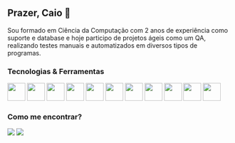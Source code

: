 ## Prazer, Caio 👋
Sou formado em Ciência da Computação com 2 anos de experiência como suporte e database e hoje participo de projetos ágeis como um QA, realizando testes manuais e automatizados em diversos tipos de programas.

### Tecnologias & Ferramentas
<div>
  <img loading="lazy" src="https://cdn.jsdelivr.net/gh/devicons/devicon@latest/icons/html5/html5-original.svg" width="40" heigth="40"/> 
  <img loading="lazy" src="https://cdn.jsdelivr.net/gh/devicons/devicon@latest/icons/css3/css3-original.svg" width="40" heigth="40"/> 
  <img loading="lazy" src="https://cdn.jsdelivr.net/gh/devicons/devicon@latest/icons/javascript/javascript-original.svg" width="40" heigth="40"/> 
  <img loading="lazy" src="https://cdn.jsdelivr.net/gh/devicons/devicon@latest/icons/typescript/typescript-original.svg" width="40" heigth="40"/> 
  <img loading="lazy" src="https://cdn.jsdelivr.net/gh/devicons/devicon@latest/icons/react/react-original.svg" width="40" heigth="40"/> 
  <img loading="lazy" src="https://cdn.jsdelivr.net/gh/devicons/devicon@latest/icons/sass/sass-original.svg" width="40" heigth="40"/> 
  <img loading="lazy" src="https://cdn.jsdelivr.net/gh/devicons/devicon@latest/icons/mysql/mysql-original.svg" width="40" heigth="40"/> 
  <img loading="lazy" src="https://cdn.jsdelivr.net/gh/devicons/devicon@latest/icons/java/java-original.svg" width="40" heigth="40"/> 
  <img loading="lazy" src="https://cdn.jsdelivr.net/gh/devicons/devicon@latest/icons/selenium/selenium-original.svg" width="40" heigth="40"/> 
  <img loading="lazy" src="https://cdn.jsdelivr.net/gh/devicons/devicon@latest/icons/postman/postman-original.svg" width="40" heigth="40"/> 
  <img loading="lazy" src="https://cdn.jsdelivr.net/gh/devicons/devicon@latest/icons/jira/jira-original.svg" width="40" heigth="40"/> 
</div>

### Como me encontrar?
<a href="https://www.linkedin.com/in/caioikena/" target="_blank"><img loading="lazy" src="https://img.shields.io/badge/-LinkedIn-%230077B5?style=for-the-badge&logo=linkedin&logoColor=white" target="_blank"></a>
<a href = "mailto:caioikena@gmail.com"><img loading="lazy" src="https://img.shields.io/badge/Gmail-D14836?style=for-the-badge&logo=gmail&logoColor=white" target="_blank"></a>
